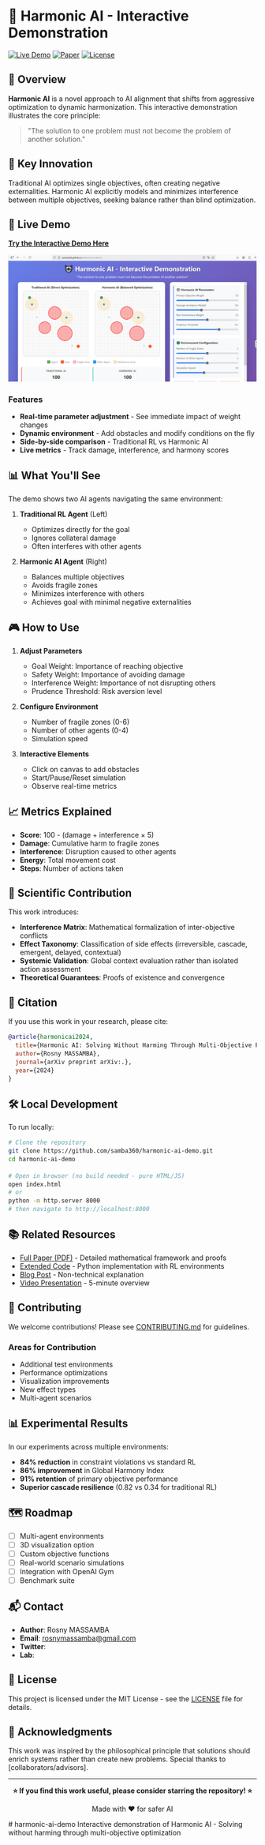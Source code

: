 # 🤖 Harmonic AI - Interactive Demonstration

[![Live Demo](https://img.shields.io/badge/Live%20Demo-View%20Here-success)](https://samba360.github.io/harmonic-ai-demo/)
[![Paper](https://img.shields.io/badge/Paper-arXiv-red)](https://arxiv.org/)
[![License](https://img.shields.io/badge/License-MIT-blue.svg)](LICENSE)

## 🌟 Overview

**Harmonic AI** is a novel approach to AI alignment that shifts from aggressive optimization to dynamic harmonization. This interactive demonstration illustrates the core principle:

> "The solution to one problem must not become the problem of another solution."

## 🎯 Key Innovation

Traditional AI optimizes single objectives, often creating negative externalities. Harmonic AI explicitly models and minimizes interference between multiple objectives, seeking balance rather than blind optimization.

## 🚀 Live Demo

**[Try the Interactive Demo Here](https://samba360.github.io/harmonic-ai-demo/)**

![Harmonic AI Demo Preview](preview1.png)
### Features

- **Real-time parameter adjustment** - See immediate impact of weight changes
- **Dynamic environment** - Add obstacles and modify conditions on the fly  
- **Side-by-side comparison** - Traditional RL vs Harmonic AI
- **Live metrics** - Track damage, interference, and harmony scores

## 📊 What You'll See

The demo shows two AI agents navigating the same environment:

1. **Traditional RL Agent** (Left)
   - Optimizes directly for the goal
   - Ignores collateral damage
   - Often interferes with other agents

2. **Harmonic AI Agent** (Right)
   - Balances multiple objectives
   - Avoids fragile zones
   - Minimizes interference with others
   - Achieves goal with minimal negative externalities

## 🎮 How to Use

1. **Adjust Parameters**
   - Goal Weight: Importance of reaching objective
   - Safety Weight: Importance of avoiding damage
   - Interference Weight: Importance of not disrupting others
   - Prudence Threshold: Risk aversion level

2. **Configure Environment**
   - Number of fragile zones (0-6)
   - Number of other agents (0-4)
   - Simulation speed

3. **Interactive Elements**
   - Click on canvas to add obstacles
   - Start/Pause/Reset simulation
   - Observe real-time metrics

## 📈 Metrics Explained

- **Score**: 100 - (damage + interference × 5)
- **Damage**: Cumulative harm to fragile zones
- **Interference**: Disruption caused to other agents
- **Energy**: Total movement cost
- **Steps**: Number of actions taken

## 🔬 Scientific Contribution

This work introduces:
- **Interference Matrix**: Mathematical formalization of inter-objective conflicts
- **Effect Taxonomy**: Classification of side effects (irreversible, cascade, emergent, delayed, contextual)
- **Systemic Validation**: Global context evaluation rather than isolated action assessment
- **Theoretical Guarantees**: Proofs of existence and convergence

## 📄 Citation

If you use this work in your research, please cite:

```bibtex
@article{harmonicai2024,
  title={Harmonic AI: Solving Without Harming Through Multi-Objective Prudent Optimization},
  author={Rosny MASSAMBA},
  journal={arXiv preprint arXiv:.},
  year={2024}
}
```

## 🛠️ Local Development

To run locally:

```bash
# Clone the repository
git clone https://github.com/samba360/harmonic-ai-demo.git
cd harmonic-ai-demo

# Open in browser (no build needed - pure HTML/JS)
open index.html
# or
python -m http.server 8000
# then navigate to http://localhost:8000
```

## 📚 Related Resources

- [Full Paper (PDF)](paper.pdf) - Detailed mathematical framework and proofs
- [Extended Code](https://github.com/samba360/harmonic-ai) - Python implementation with RL environments
- [Blog Post](https://medium.com/@samba360) - Non-technical explanation
- [Video Presentation](https://youtube.com) - 5-minute overview

## 🤝 Contributing

We welcome contributions! Please see [CONTRIBUTING.md](CONTRIBUTING.md) for guidelines.

### Areas for Contribution
- Additional test environments
- Performance optimizations
- Visualization improvements
- New effect types
- Multi-agent scenarios

## 📊 Experimental Results

In our experiments across multiple environments:
- **84% reduction** in constraint violations vs standard RL
- **86% improvement** in Global Harmony Index
- **91% retention** of primary objective performance
- **Superior cascade resilience** (0.82 vs 0.34 for traditional RL)

## 🗺️ Roadmap

- [ ] Multi-agent environments
- [ ] 3D visualization option
- [ ] Custom objective functions
- [ ] Real-world scenario simulations
- [ ] Integration with OpenAI Gym
- [ ] Benchmark suite

## 📬 Contact

- **Author**: Rosny MASSAMBA
- **Email**: rosnymassamba@gmail.com
- **Twitter**: 
- **Lab**: 

## 📜 License

This project is licensed under the MIT License - see the [LICENSE](LICENSE) file for details.

## 🙏 Acknowledgments

This work was inspired by the philosophical principle that solutions should enrich systems rather than create new problems. Special thanks to [collaborators/advisors].

---

<p align="center">
  <strong>⭐ If you find this work useful, please consider starring the repository! ⭐</strong>
</p>

<p align="center">
  Made with ❤️ for safer AI
</p># harmonic-ai-demo
Interactive demonstration of Harmonic AI - Solving without harming through multi-objective optimization
